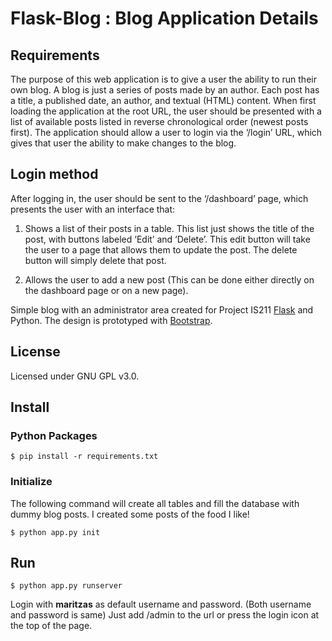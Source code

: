 

# Flask-Blog : Blog Application Details


## Requirements 

The purpose of this web application is to give a user the ability to run their own blog. A blog is just a series of posts made by an author. Each post has a title, a published date, an author, and textual (HTML) content. When first loading the application at the root URL, the user should be presented with a list of available posts listed in reverse chronological order (newest posts first). The application should allow a user to login via the ‘/login’ URL, which gives that user the ability to make changes to the blog.

## Login method


After logging in, the user should be sent to the ‘/dashboard’ page, which presents the user with an interface that:
1. Shows a list of their posts in a table. This list just shows the title of the post, with buttons labeled ‘Edit’ and ‘Delete’. This edit button will take the user to a page that allows them to update the post. The delete button will simply delete that post.

2. Allows the user to add a new post (This can be done either directly on the dashboard page or on a new page).



Simple blog with an administrator area created for Project IS211
[Flask](http://flask.pocoo.org) and Python. The design is prototyped with
[Bootstrap](http://twitter.github.io/bootstrap).


## License
Licensed under GNU GPL v3.0.

## Install


### Python Packages


    $ pip install -r requirements.txt

### Initialize

The following command will create all tables and fill the database with dummy
blog posts. I created some posts of  the food I like!

    $ python app.py init


## Run

    $ python app.py runserver

Login with **maritzas** as default username and password. (Both username and password is same) Just add /admin to the
url or press the login icon at the top of the page.
